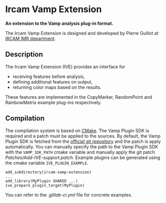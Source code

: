 # Ircam Vamp Extension
**An extension to the Vamp analysis plug-in format.**

The Ircam Vamp Extension is designed and developed by Pierre Guillot at [IRCAM IMR department](https://www.ircam.fr/). 

## Description

The Ircam Vamp Extension (IVE) provides an interface for 
- receiving features before analysis, 
- defining additional features on output,
- returning color maps based on the results. 

These features are implemented in the CopyMarker, RandomPoint and RainbowMatrix example plug-ins respectively.

## Compilation

The compilation system is based on [CMake](https://cmake.org/). The Vamp Plugin SDK is required and a patch must be applied to the sources. By default, the Vamp Plugin SDK is fetched from the [official git repository](https://github.com/c4dm/vamp-plugin-sdk.git) and the patch is apply automatically. You can manually specify the path to the Vamp Plugin SDK with the `VAMP_SDK_PATH` cmake variable and manually apply the git patch *Patches/Add-IVE-support.patch*. Example plugins can be generated using the cmake variable `IVE_PLUGIN_EXAMPLE`. 

```
add_subdirectory(ircam-vamp-extension)
...
add_library(MyPlugin SHARED ...)
ive_prepare_plugin_target(MyPlugin) 
```

You can refer to the *.gitlab-ci.yml* file for concrete examples.

